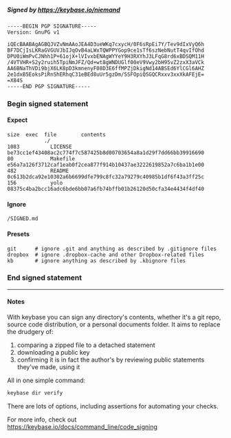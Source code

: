 ##### Signed by https://keybase.io/niemand
```
-----BEGIN PGP SIGNATURE-----
Version: GnuPG v1

iQEcBAABAgAGBQJVZvNmAAoJEA4D3ueWKq7cxycH/0F6sRpEi7Y/Tev9dIxVyQ6h
BF7DCjIsLKRaGVGUVJbIJqOvB4aLWxTQWPPYGop9ce1sTf6szNebNutT4qvIfOhd
DPU0iWmPvCJNhh1P+61ojX+lVIvxbENAgWYYeY9H3RXYhJ3LFqG8rd6xBDSQM11H
/4VTVHR+S2y2ruih5TpiNmJFZ/Qd+wt8gWNDUGlf00eV9Vwy2bH95vZ2zxX3aVCk
AA6BNaThVDi9bjX6LK8pD3kmnenyF08D3E6ffMPZjDkigNd14ABSEd6YlCGl6AHZ
2e1dxB5EoksPiRnShERhqC31eBEd8uUr5gzDm/SSFOpiQSGQCRxxv3xxXkAFEjE=
=X84S
-----END PGP SIGNATURE-----

```

<!-- END SIGNATURES -->

### Begin signed statement 

#### Expect

```
size  exec  file        contents                                                        
            ./                                                                          
1083          LICENSE   be73cc1ef43408ac2c774f7c587425b8d00703654a8a1d29f7dd66bb39916690
80            Makefile  e56a7a126f3712caf1eab0f2cea877f914b10437ae3222619852a7c6ba1b1e00
482           README    0c613b2dca92e10302a6b6699dfe799c8fc32a79279c40985b1df6f43a3ff25c
156           yolo      08375c4ba2bcc16adc6bde6bb07a6fb74bffb01b26120d50cfa34e4434f4df40
```

#### Ignore

```
/SIGNED.md
```

#### Presets

```
git      # ignore .git and anything as described by .gitignore files
dropbox  # ignore .dropbox-cache and other Dropbox-related files    
kb       # ignore anything as described by .kbignore files          
```

<!-- summarize version = 0.0.9 -->

### End signed statement

<hr>

#### Notes

With keybase you can sign any directory's contents, whether it's a git repo,
source code distribution, or a personal documents folder. It aims to replace the drudgery of:

  1. comparing a zipped file to a detached statement
  2. downloading a public key
  3. confirming it is in fact the author's by reviewing public statements they've made, using it

All in one simple command:

```bash
keybase dir verify
```

There are lots of options, including assertions for automating your checks.

For more info, check out https://keybase.io/docs/command_line/code_signing